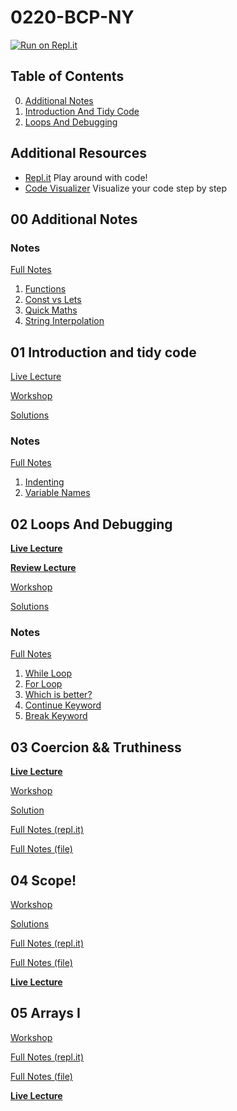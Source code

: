 # 0220-BCP-NY

[![Run on Repl.it](https://repl.it/badge/github/kyusulamita/0220-FSA-BCP)](https://repl.it/github/kyusulamita/0220-FSA-BCP)

## Table of Contents

0. [Additional Notes](#00-additional-notes)
1. [Introduction And Tidy Code](#01-introduction-and-tidy-code)
1. [Loops And Debugging](#02-loops-and-debugging)

## Additional Resources

- [Repl.it](https://repl.it/repls) Play around with code!
- [Code Visualizer](http://www.pythontutor.com/visualize.html#mode=edit) Visualize your code step by step

## **00 Additional Notes**

### Notes

[Full Notes](00-additional-notes)

1. [Functions](00-additional-notes/01-indenting.js)
2. [Const vs Lets](00-additional-notes/02-const-vs-let.js)
3. [Quick Maths](00-additional-notes/03-quick-maths.js)
4. [String Interpolation](00-additional-notes/04-string-interpolation.js)

## **01 Introduction and tidy code**

[Live Lecture](https://youtu.be/5qmt_CK4r4M)

[Workshop](https://learn.fullstackacademy.com/workshop/5ab7da028b8e9b000477fd36/content/5ab7dbafa468c900045db6ed/text)

[Solutions](https://learn.fullstackacademy.com/workshop/5ab7da028b8e9b000477fd36/content/5ab7dc11a468c900045db703/text)

### Notes

[Full Notes](01-tidy-code)

1. [Indenting](01-tidy-code/01-indenting.js)
2. [Variable Names](01-tidy-code/02-variable-names.js)

## **02 Loops And Debugging**

**[Live Lecture](https://youtu.be/KzUk8zK4BXs)**

**[Review Lecture](https://youtu.be/sQFIp38A7x8)**

[Workshop](https://learn.fullstackacademy.com/workshop/5ac57192f7ff470004a63148/content/5ac572977ec3340004bddd57/text)

[Solutions](https://learn.fullstackacademy.com/workshop/5ac57192f7ff470004a63148/content/5ac57384f7ff470004a63170/text)

### Notes

[Full Notes](02-loops-and-debugging)

1. [While Loop](02-loops-and-debugging/01-while-loop.js)
2. [For Loop](02-loops-and-debugging/02-for-loop.js)
3. [Which is better?](02-loops-and-debugging/03-which-is-better.js)
4. [Continue Keyword](02-loops-and-debugging/04-continue-keyword.js)
5. [Break Keyword](02-loops-and-debugging/05-break-keyword.js)

## **03 Coercion && Truthiness**

**[Live Lecture](https://youtu.be/Onn4h1xwgdQ)**

[Workshop](https://learn.fullstackacademy.com/workshop/5ac574e51abd3200043c12e8/content/5ac574e51abd3200043c12ed/text)

[Solution](https://learn.fullstackacademy.com/workshop/5ac574e51abd3200043c12e8/content/5ac574e51abd3200043c12ee/text)

[Full Notes (repl.it)](https://repl.it/@mlisonek/2002-Coercion-and-Truthiness)

[Full Notes (file)](03-coercion-and-truthiness/03-coercion-and-truthiness.js)

## **04 Scope!**

[Workshop](https://learn.fullstackacademy.com/workshop/5ac576417ec3340004bdddb4/content/5ac576417ec3340004bdddb9/text)

[Solutions](https://learn.fullstackacademy.com/workshop/5ac576417ec3340004bdddb4/content/5ac576417ec3340004bdddba/text)

[Full Notes (repl.it)](https://repl.it/@mlisonek/2002-Scope)

[Full Notes (file)](04-scope/scope.js)

**[Live Lecture](https://youtu.be/t7m-cFwBc9k)**

## **05 Arrays I**

[Workshop](https://learn.fullstackacademy.com/workshop/5ac57806bd9f9e0004adb186/content/5ac57806bd9f9e0004adb18b/text)

[Full Notes (repl.it)](https://repl.it/@mlisonek/2002-Arrays-I)

[Full Notes (file)](05-arrays-1/05-arrays-1.js)

**[Live Lecture](https://youtu.be/lSwyuVRaLcg)**
